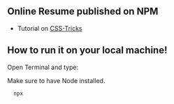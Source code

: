 ## Online Resume published on NPM

- Tutorial on [CSS-Tricks](https://css-tricks.com/how-to-build-your-resume-on-npm/)

## How to run it on your local machine!

Open Terminal and type:

Make sure to have Node installed.

```
  npx 
```

